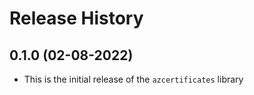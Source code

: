 # Release History

## 0.1.0 (02-08-2022)
* This is the initial release of the `azcertificates` library
